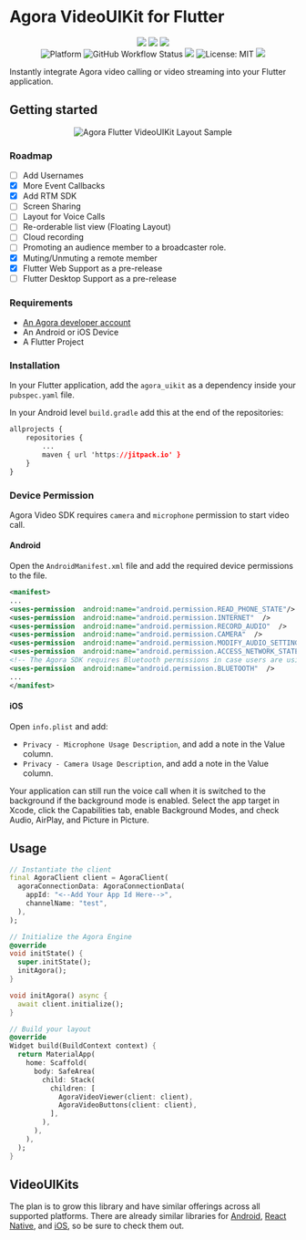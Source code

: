 
# Agora VideoUIKit for Flutter

<p align="center">
    <a href="https://pub.dev/packages/agora_uikit"><img src="https://badges.bar/agora_uikit/likes"/></a>
    <a href="https://pub.dev/packages/agora_uikit"><img src="https://badges.bar/agora_uikit/popularity"/></a>
    <a href="https://pub.dev/packages/agora_uikit"><img src="https://badges.bar/agora_uikit/pub%20points"/></a><br/>
  <img src="https://img.shields.io/badge/Platform-iOS%20%7C%20Android-blue?logo=flutter" alt="Platform" />
  <img alt="GitHub Workflow Status" src="https://img.shields.io/github/workflow/status/AgoraIO-Community/Flutter-UIKit/Flutter">
  <a href="https://pub.dev/packages/agora_uikit"><img src="https://img.shields.io/pub/v/agora_uikit"/></a>
  <img src="https://img.shields.io/github/license/agoraio-community/flutter-uikit?color=red"
      alt="License: MIT" />
  <a href="https://www.agora.io/en/join-slack/"><img src="https://img.shields.io/badge/slack-@RTE%20Dev-blue.svg?logo=slack"></a>
</p>


Instantly integrate Agora video calling or video streaming into your Flutter application.  

## Getting started

<p align="center">
 <img src="https://i.ibb.co/1XhRmZ1/Group-4.png" alt="Agora Flutter VideoUIKit Layout Sample">
</p>


### Roadmap

- [ ] Add Usernames
- [x] More Event Callbacks
- [x] Add RTM SDK
- [ ] Screen Sharing
- [ ] Layout for Voice Calls
- [ ] Re-orderable list view (Floating Layout)
- [ ] Cloud recording
- [ ] Promoting an audience member to a broadcaster role.
- [x] Muting/Unmuting a remote member
- [x] Flutter Web Support as a pre-release
- [ ] Flutter Desktop Support as a pre-release

### Requirements

-  [An Agora developer account](https://www.agora.io/en/blog/how-to-get-started-with-agora)
- An Android or iOS Device
- A Flutter Project
  
### Installation

In your Flutter application, add the `agora_uikit` as a dependency inside your `pubspec.yaml` file.

In your Android level `build.gradle` add this at the end of the repositories:  

```css
allprojects {
	repositories {
		...
		maven { url 'https://jitpack.io' }
	}
}
```

### Device Permission

Agora Video SDK requires `camera` and `microphone` permission to start video call.

#### Android

Open the `AndroidManifest.xml` file and add the required device permissions to the file.

```xml
<manifest>
...
<uses-permission  android:name="android.permission.READ_PHONE_STATE"/>
<uses-permission  android:name="android.permission.INTERNET"  />
<uses-permission  android:name="android.permission.RECORD_AUDIO"  />
<uses-permission  android:name="android.permission.CAMERA"  />
<uses-permission  android:name="android.permission.MODIFY_AUDIO_SETTINGS"  />
<uses-permission  android:name="android.permission.ACCESS_NETWORK_STATE"  />
<!-- The Agora SDK requires Bluetooth permissions in case users are using Bluetooth devices.-->
<uses-permission  android:name="android.permission.BLUETOOTH"  />
...
</manifest>
```

#### iOS

Open `info.plist` and add:

-  `Privacy - Microphone Usage Description`, and add a note in the Value column.
-  `Privacy - Camera Usage Description`, and add a note in the Value column.

Your application can still run the voice call when it is switched to the background if the background mode is enabled. Select the app target in Xcode, click the Capabilities tab, enable Background Modes, and check Audio, AirPlay, and Picture in Picture.

## Usage

```dart
// Instantiate the client
final AgoraClient client = AgoraClient(
  agoraConnectionData: AgoraConnectionData(
    appId: "<--Add Your App Id Here-->",
    channelName: "test",
  ),
);

// Initialize the Agora Engine
@override
void initState() {
  super.initState();
  initAgora();
}

void initAgora() async {
  await client.initialize();
}

// Build your layout
@override
Widget build(BuildContext context) {
  return MaterialApp(
    home: Scaffold(
      body: SafeArea(
        child: Stack(
          children: [
            AgoraVideoViewer(client: client), 
            AgoraVideoButtons(client: client),
          ],
        ),
      ),
    ),
  );
}

```


## VideoUIKits

The plan is to grow this library and have similar offerings across all supported platforms. There are already similar libraries for [Android](https://github.com/AgoraIO-Community/Android-UIKit/), [React Native](https://github.com/AgoraIO-Community/ReactNative-UIKit), and [iOS](https://github.com/AgoraIO-Community/iOS-UIKit/), so be sure to check them out.


